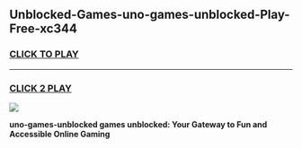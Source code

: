
## Unblocked-Games-uno-games-unblocked-Play-Free-xc344
<h3>
<a href="https://premium76.site?title=uno-games-unblocked&ref=09A">CLICK TO PLAY</a></h3>
<hr>

<h3>
<a href="https://premium76.site?title=uno-games-unblocked&ref=09A">CLICK 2 PLAY</a>
  
</h3>

<a href="https://premium76.site?title=uno-games-unblocked&ref=09A"><img src="https://clearcache.store/games.png"></a>


**uno-games-unblocked games unblocked: Your Gateway to Fun and Accessible Online Gaming**
